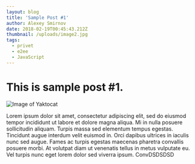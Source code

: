 ```yaml
---
layout: blog
title: 'Sample Post #1'
author: Alexey Smirnov
date: 2018-02-19T00:45:43.212Z
thumbnail: /uploads/image2.jpg
tags:
  - privet
  - e2ee
  - JavaScript
---
```

# This is sample post #1.

![Image of Yaktocat](https://octodex.github.com/images/yaktocat.png)

Lorem ipsum dolor sit amet, consectetur adipiscing elit, sed do eiusmod tempor incididunt ut labore et dolore magna aliqua. Mi in nulla posuere sollicitudin aliquam. Turpis massa sed elementum tempus egestas. Tincidunt augue interdum velit euismod in. Orci dapibus ultrices in iaculis nunc sed augue. Fames ac turpis egestas maecenas pharetra convallis posuere morbi. At volutpat diam ut venenatis tellus in metus vulputate eu. Vel turpis nunc eget lorem dolor sed viverra ipsum. ConvDSDSDSD
